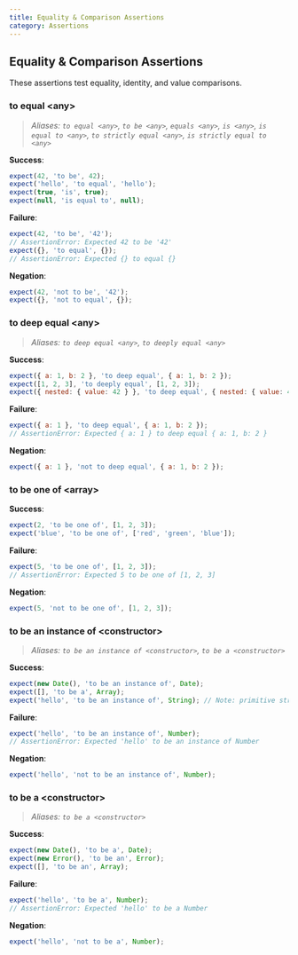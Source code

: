 ```yaml
---
title: Equality & Comparison Assertions
category: Assertions
---
```


## Equality & Comparison Assertions

These assertions test equality, identity, and value comparisons.

### to equal &lt;any&gt;

> _Aliases: `to equal <any>`, `to be <any>`, `equals <any>`, `is <any>`, `is equal to <any>`, `to strictly equal <any>`, `is strictly equal to <any>`_

**Success**:

```js
expect(42, 'to be', 42);
expect('hello', 'to equal', 'hello');
expect(true, 'is', true);
expect(null, 'is equal to', null);
```

**Failure**:

```js
expect(42, 'to be', '42');
// AssertionError: Expected 42 to be '42'
expect({}, 'to equal', {});
// AssertionError: Expected {} to equal {}
```

**Negation**:

```js
expect(42, 'not to be', '42');
expect({}, 'not to equal', {});
```

### to deep equal &lt;any&gt;

> _Aliases: `to deep equal <any>`, `to deeply equal <any>`_

**Success**:

```js
expect({ a: 1, b: 2 }, 'to deep equal', { a: 1, b: 2 });
expect([1, 2, 3], 'to deeply equal', [1, 2, 3]);
expect({ nested: { value: 42 } }, 'to deep equal', { nested: { value: 42 } });
```

**Failure**:

```js
expect({ a: 1 }, 'to deep equal', { a: 1, b: 2 });
// AssertionError: Expected { a: 1 } to deep equal { a: 1, b: 2 }
```

**Negation**:

```js
expect({ a: 1 }, 'not to deep equal', { a: 1, b: 2 });
```

### to be one of &lt;array&gt;

**Success**:

```js
expect(2, 'to be one of', [1, 2, 3]);
expect('blue', 'to be one of', ['red', 'green', 'blue']);
```

**Failure**:

```js
expect(5, 'to be one of', [1, 2, 3]);
// AssertionError: Expected 5 to be one of [1, 2, 3]
```

**Negation**:

```js
expect(5, 'not to be one of', [1, 2, 3]);
```

### to be an instance of &lt;constructor&gt;

> _Aliases: `to be an instance of <constructor>`, `to be a <constructor>`_

**Success**:

```js
expect(new Date(), 'to be an instance of', Date);
expect([], 'to be a', Array);
expect('hello', 'to be an instance of', String); // Note: primitive strings work too
```

**Failure**:

```js
expect('hello', 'to be an instance of', Number);
// AssertionError: Expected 'hello' to be an instance of Number
```

**Negation**:

```js
expect('hello', 'not to be an instance of', Number);
```

### to be a &lt;constructor&gt;

> _Aliases: `to be a <constructor>`_

**Success**:

```js
expect(new Date(), 'to be a', Date);
expect(new Error(), 'to be an', Error);
expect([], 'to be an', Array);
```

**Failure**:

```js
expect('hello', 'to be a', Number);
// AssertionError: Expected 'hello' to be a Number
```

**Negation**:

```js
expect('hello', 'not to be a', Number);
```
